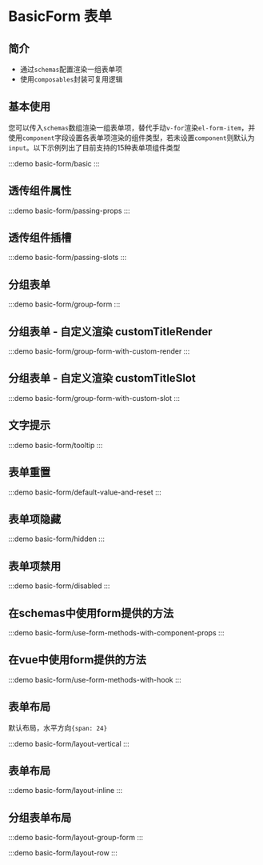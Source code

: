 # BasicForm 表单

## 简介

- 通过`schemas`配置渲染一组表单项
- 使用`composables`封装可复用逻辑

## 基本使用

您可以传入`schemas`数组渲染一组表单项，替代手动`v-for`渲染`el-form-item`，并使用`component`字段设置各表单项渲染的组件类型，若未设置`component`则默认为`input`。以下示例列出了目前支持的15种表单项组件类型

:::demo
basic-form/basic
:::

## 透传组件属性

:::demo
basic-form/passing-props
:::

## 透传组件插槽

:::demo
basic-form/passing-slots
:::

## 分组表单

:::demo
basic-form/group-form
:::

## 分组表单 - 自定义渲染 customTitleRender

:::demo
basic-form/group-form-with-custom-render
:::

## 分组表单 - 自定义渲染 customTitleSlot

:::demo
basic-form/group-form-with-custom-slot
:::

## 文字提示

:::demo
basic-form/tooltip
:::

## 表单重置

:::demo
basic-form/default-value-and-reset
:::

## 表单项隐藏

:::demo
basic-form/hidden
:::

## 表单项禁用

:::demo
basic-form/disabled
:::

## 在schemas中使用form提供的方法

:::demo
basic-form/use-form-methods-with-component-props
:::

## 在vue中使用form提供的方法

:::demo
basic-form/use-form-methods-with-hook
:::

## 表单布局

默认布局，水平方向`{span: 24}`

:::demo
basic-form/layout-vertical
:::

## 表单布局

:::demo
basic-form/layout-inline
:::

## 分组表单布局

:::demo
basic-form/layout-group-form
:::

:::demo
basic-form/layout-row
:::
